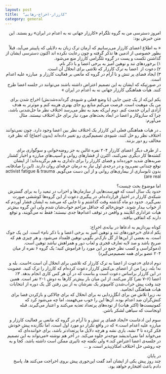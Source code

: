 ```yaml
---
layout: post
title:  "کارزار-اخراج-رهایی"
category: general
---
```

<div dir="rtl">
امروز دسترسی من به گروه تلگرام «کارزار جهانی نه به اعدام در ایران»‌ رو بستند. این متن خبرش بود:  

« به اطلاع اعضای کارزار می‌رسانیم که آرمان ترک زبان به دلایلی که ‌پایینتر می‌آید، قبلاً بطور خصوصی از ادمین ها تذکر گرفته و چون رعایت نکرده اند اکنون دسترسی ایشان از گذاشتن تکست و پست در گروه تلگرامی کارزار منع می‌شود.  
۱) برخوردهای تند و توهین آمیز به برخی اعضا و با ذکر نام.   
۲) دعوت از  اعضا به ترک کارزار که تلاشی برای انحلال آن است.   
۳) ایجاد فضای پر تنش و نا آرام در گروه که مانعی بر فعالیت کارزار و  مبارزه علیه اعدام است.  
در صورتیکه که ایشان به این تصمیم اعتراض داشته باشند می‌توانند در جلسه اعضا طرح کنند.
هیأت هماهنگی کارزار جهانی نه به اعدام در ایران »

یکم این‌که از یک چنین جایی (با وضع فعلی و شیوه‌ی گردانده‌شدنش) اخراج شدن برای من یک موهبت است. فرصت می‌کنم منابع رو جای بهتری هزینه کنم و موثرتر به هدف آزادی ایران خدمت کنم.
دوم این‌که بعید به نظر می‌رسد اختلاف نظر ما حل‌شدنی باشد، چرا که سازوکار و اعضا در ابعاد بحث‌های مورد نیاز برای حل اختلاف نیستند. مثال می‌آورم:  

ـ در هیات هماهنگی فعلی این کارزار یک اختلاف نظر بین اعضا وجود دارد. چون نمی‌توانند اختلاف نظر رو حل کنند، شیوه‌ی تصمیم‌گیری رو تغییر داده‌اند (بدون اجماع)‌ که نظر فرد مخالف رو دور بزنند.   

ـ از طرف دیگر اعضای کارزار ۲۰۴ نفره غالبن به جز روضه‌خوانی و سوگواری برای کشته‌ها کار دیگری نمی‌کنند،‌ اکثرن از فشارهای روانی و آسیب‌های مبارزه و اخبار کشتار ضربه‌های شدید خورده‌اند و فضای کارزار را برای دلداری به هم برگزیده‌اند؛ از ایشان توقع چندانی نمی‌رود و در درجه‌ی اول نیاز به درمان حرفه‌ای روان دارند. (این را صادقانه، بدون تابوسازی از بیماری‌های روانی و از این دست می‌گویم. activist fatigue & trauma are real)

اما موضوع بحث چیست؟  
حدود یک سال است که فهرست‌هایی از سازمان‌ها و احزاب در تبعید را به برای گسترش شبکه‌ی کارزار در اختیار قرارداده‌ام. در پیگیری دعوت از این گروه‌ها کوششی صورت نمی‌گیرد. حدود دو ماه گذشته وقت گذاشتم و تا جایی که می‌شد به ایشان فشار آوردم که از خواب بیدار شوند. خوش‌حالم که حداقل مزاحم خواب‌شان شدم ولی این گروه بیش‌تر هیات عزاداری آنلاینند و واقعن در توقف اعدام‌ها جدی نیستند؛ فقط نه می‌گویند، و توقع دارند که اتفاقی بیافتد.

کوتاه بپردازیم به ادعاها در بیانه‌ی اخراج:  
یکم ادعای «برخوردهای تند و توهین آمیز به برخی اعضا و با ذکر نام» است. 
این یک جوک است. به بعضی از این‌ها از گل نازک‌تر بگویی توهین قلمداد می‌شود. و هر چیزی هم که صریح باشد و صد لایه تعارف قجری و لعاب دور و همراهش نباشد توهین است. (دموکراسی و کسب نظر جمع در این مورد را فراموش کنید؛ یک گروه ۶ نفره از میان ۲۰۴ عضو برای همه‌ تصمیم‌می‌گیرد)  

دوم ادعای «دعوت از اعضا به ترک کارزار که تلاشی برای انحلال آن است.»است. بله و نه! بله، زیرا من از اعضای بی‌کنش کارزار دعوت کرده‌ام که کارزار را ترک کنید. عضویت در این کارزار براساس دعوت است و بناست که در آن هر کس کاری انجام بدهد. ۳٪ اعضا (۶-۷ نفر) کار می‌کنند. از این میان بار بیش‌تر کارها به دوش ۱-۲ نفر است. همین چند وقت پیش خراب‌شدن کامپیوتر یک نفرشان به از بین رفتن کل یک دوره از انتخابات هیات هماهنگی انجامید.  
نه، زیرا تلاش من برای انگل‌زدایی نه برای انحلال که برای چالاکی و بازکردن فضا برای کنش‌گران ضد اعدام بوده. آن‌ها این را خوب می‌فهمند، اما چه می‌شود کرد که کمونیست‌ها (اکثر هیات) از توده‌های پرتعداد تغذیه می‌کنند و اعتبار می‌گیرند. قبله اونجاست که سیاهی لشکر باشن.

سوم این ادعاست «ایجاد فضای پر تنش و نا آرام در گروه که مانعی بر فعالیت کارزار و  مبارزه علیه اعدام است.» که در واقع تکرار دو مورد اول است، اما نگارنده‌ پیش خودش فکر کرده تا ۳ نشه، بازی نشه و هرچه دلایل ما پرتعدادتر باشد، برای خواننده‌ای که می‌خواند اما نمی‌اندیشد موجه‌تر جلوه می‌کند.
در آخر هم نوشته «می‌تواند به این تصمیم در جلسه‌ی اعضا اعتراض کند.» ولی نگفته چه تاثیری ممکن است داشته باشد، کجا و به چه روشی حل اختلاف امکان‌پذیر است، و … 

در پایان  
چند روز پیش یکی از ایشان آمد گفت این‌جوری پیش بروی اخراجت می‌کنند ها، پاسخ دادم باعث افتخارم خواهد بود. 
</div>
